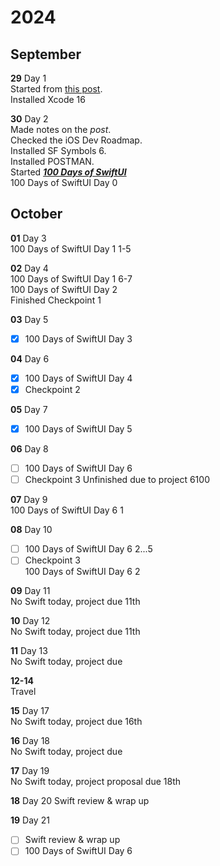 # 2024
## September
**29** Day 1  
Started from [this post](https://www.reddit.com/r/iOSProgramming/comments/11qit84/from_hello_world_to_your_first_job_the_selftaught/).  
Installed Xcode 16  

**30** Day 2  
Made notes on the *post*.  
Checked the iOS Dev Roadmap.  
Installed SF Symbols 6.  
Installed POSTMAN.  
Started [***100 Days of SwiftUI***](https://www.hackingwithswift.com/100/swiftui)  
100 Days of SwiftUI Day 0  
## October
**01** Day 3  
100 Days of SwiftUI Day 1 1-5  

**02** Day 4  
100 Days of SwiftUI Day 1 6-7  
100 Days of SwiftUI Day 2  
    Finished Checkpoint 1  

**03** Day 5  
- [x] 100 Days of SwiftUI Day 3  

**04** Day 6  
- [x] 100 Days of SwiftUI Day 4  
- [x] Checkpoint 2  

**05** Day 7  
- [x] 100 Days of SwiftUI Day 5  

**06** Day 8  
- [ ] 100 Days of SwiftUI Day 6
- [ ] Checkpoint 3
Unfinished due to project 6100

**07** Day 9  
100 Days of SwiftUI Day 6 1  

**08** Day 10  
- [ ] 100 Days of SwiftUI Day 6 2...5  
- [ ] Checkpoint 3  
100 Days of SwiftUI Day 6 2  

**09** Day 11  
No Swift today, project due 11th  

**10** Day 12  
No Swift today, project due 11th

**11** Day 13  
No Swift today, project due

**12-14**  
Travel

**15** Day 17  
No Swift today, project due 16th

**16** Day 18  
No Swift today, project due

**17** Day 19  
No Swift today, project proposal due 18th

**18** Day 20
Swift review & wrap up

**19** Day 21
- [ ] Swift review & wrap up
- [ ] 100 Days of SwiftUI Day 6